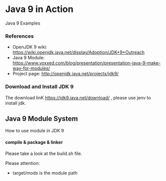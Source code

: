 Java 9 in Action
===============================

Java 9 Examples

### References

* OpenJDK 9 wiki: https://wiki.openjdk.java.net/display/Adoption/JDK+9+Outreach
* Java 9 Module: https://www.voxxed.com/blog/presentation/presentation-java-9-make-way-for-modules/
* Project page: http://openjdk.java.net/projects/jdk9/


### Download and Install JDK 9

The download linK https://jdk9.java.net/download/ , please use jenv to install jdk.

## Java 9 Module System

How to use module in JDK 9

#### compile & package & linker
Please take a look at the build.sh file.

Please attention:

* target/mods is the module path